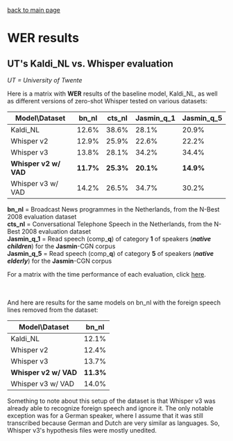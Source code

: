 [back to main page](./index.md)

<h1>WER results</h1>

<h2>UT's Kaldi_NL vs. Whisper evaluation</h2>

*UT = University of Twente*

Here is a matrix with **WER** results of the baseline model, Kaldi_NL, as well as different versions of zero-shot Whisper tested on various datasets:

|Model\Dataset|bn_nl|cts_nl|Jasmin_q_1|Jasmin_q_5|
|---|---|---|---|---|
|Kaldi_NL|12.6%|38.6%|28.1%|20.9%|
|Whisper v2|12.9%|25.9%|22.6%|22.2%|
|Whisper v3|13.8%|28.1%|34.2%|34.4%|
|**Whisper v2 w/ VAD**|**11.7%**|**25.3%**|**20.1%**|**14.9%**|
|Whisper v3 w/ VAD|14.2%|26.5%|34.7%|30.2%|

**bn_nl** = Broadcast News programmes in the Netherlands, from the N-Best 2008 evaluation dataset<br>
**cts_nl** = Conversational Telephone Speech in the Netherlands, from the N-Best 2008 evaluation dataset<br>
**Jasmin_q_1** = Read speech (comp_**q**) of category **1** of speakers (***native children***) for the **Jasmin**-CGN corpus<br>
**Jasmin_q_5** = Read speech (comp_**q**) of category **5** of speakers (***native elderly***) for the **Jasmin**-CGN corpus

<!-- \* There is an issue with the alignment of the hypothesis and reference files. The first word of each segment is timestamped by Whisper before the start timestamp of the segment. Thus, it is recognized as an insertion and, in the actual segment, the first word is recognized as deleted by the transcriber, even though Whisper manages to transcribe it correctly. This issue was fixed by changing the start time of the first word of each segment to first word's end time minus 0.1s for the Whisper annotations. Kaldi annotations do not need any additional text preprocessing. -->

For a matrix with the time performance of each evaluation, click [here](./time.md).

<br><br>
And here are results for the same models on bn_nl with the foreign speech lines removed from the dataset:

|Model\Dataset|bn_nl|
|---|---|
|Kaldi_NL|12.1%|
|Whisper v2|12.4%|
|Whisper v3|13.7%|
|**Whisper v2 w/ VAD**|**11.3%**|
|Whisper v3 w/ VAD|14.0%|

Something to note about this setup of the dataset is that Whisper v3 was already able to recognize foreign speech and ignore it. The only notable exception was for a German speaker, where I assume that it was still transcribed because German and Dutch are very similar as languages. So, Whisper v3's hypothesis files were mostly unedited.

<!-- <h2>UvA's Whisper evaluation on Jasmin</h2>

The outcomes presented by [@Golesheed](https://github.com/Golesheed) in preparation for her pilot investigation on the performance of Whisper Large v2 across diverse age groups and linguistic backgrounds within the JASMIN CGN corpus are outlined below. The evaluation was conducted on individual subsets of the dataset without introducing additional divisions. Prior to the assessment, a normalization technique was applied to ensure uniformity in the datasets.

|Model/Age group|Native elderly|Non-native adults|Native children*|Non-native children|
|---|---|---|---|---|
|Whisper large v2|%|%|%|%|

\* Native children corresponds to groups 1 (aged 7-11) and 2 (aged 12-16) of JASMIN CGN corpus. -->
